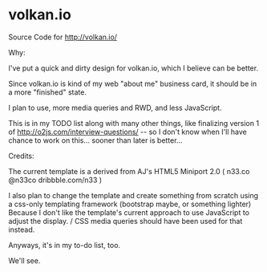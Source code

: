 volkan.io
=========

Source Code for http://volkan.io/

Why:

I've put a quick and dirty design for volkan.io, which I believe can be better.

Since volkan.io is kind of my web "about me" business card, it should be in a more "finished" state.

I plan to use, more media queries and RWD, and less JavaScript.

This is in my TODO list along with many other things, like finalizing version 1 of http://o2js.com/interview-questions/ --
so I don't know when I'll have chance to work on this... sooner than later is better...

Credits:

The current template is a derived from AJ's HTML5 Miniport 2.0
( n33.co @n33co dribbble.com/n33 )

I also plan to change the template and create something from scratch
using a css-only templating framework (bootstrap maybe, or something lighter)
Because I don't like the template's current approach to use JavaScript to adjust the display. / CSS media queries should have been used for that instead.

Anyways, it's in my to-do list, too.

We'll see.
